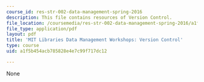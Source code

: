 ```yaml
---
course_id: res-str-002-data-management-spring-2016
description: This file contains resources of Version Control.
file_location: /coursemedia/res-str-002-data-management-spring-2016/a1f5b454acb785828e4e7c99f717dc12_MITRES_STR002S16_VrsnCntrl.pdf
file_type: application/pdf
layout: pdf
title: 'MIT Libraries Data Management Workshops: Version Control'
type: course
uid: a1f5b454acb785828e4e7c99f717dc12

---
```

None